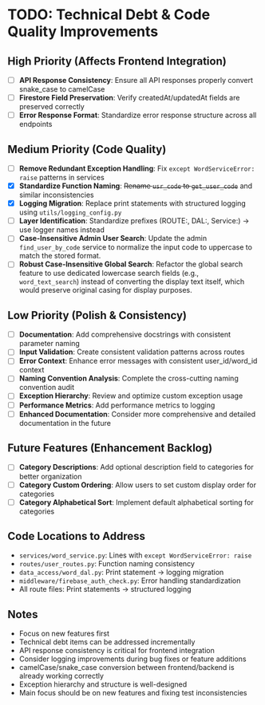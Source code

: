 # TODO: Technical Debt & Code Quality Improvements

## High Priority (Affects Frontend Integration)

- [ ] **API Response Consistency**: Ensure all API responses properly convert snake_case to camelCase
- [ ] **Firestore Field Preservation**: Verify createdAt/updatedAt fields are preserved correctly
- [ ] **Error Response Format**: Standardize error response structure across all endpoints

## Medium Priority (Code Quality)

- [ ] **Remove Redundant Exception Handling**: Fix `except WordServiceError: raise` patterns in services
- [x] **Standardize Function Naming**: ~~Rename `usr_code` to `get_user_code`~~ and similar inconsistencies
- [x] **Logging Migration**: Replace print statements with structured logging using `utils/logging_config.py`
- [ ] **Layer Identification**: Standardize prefixes (ROUTE:, DAL:, Service:) → use logger names instead
- [ ] **Case-Insensitive Admin User Search**: Update the admin `find_user_by_code` service to normalize the input code to uppercase to match the stored format.
- [ ] **Robust Case-Insensitive Global Search**: Refactor the global search feature to use dedicated lowercase search fields (e.g., `word_text_search`) instead of converting the display text itself, which would preserve original casing for display purposes.

## Low Priority (Polish & Consistency)

- [ ] **Documentation**: Add comprehensive docstrings with consistent parameter naming
- [ ] **Input Validation**: Create consistent validation patterns across routes
- [ ] **Error Context**: Enhance error messages with consistent user_id/word_id context
- [ ] **Naming Convention Analysis**: Complete the cross-cutting naming convention audit
- [ ] **Exception Hierarchy**: Review and optimize custom exception usage
- [ ] **Performance Metrics**: Add performance metrics to logging
- [ ] **Enhanced Documentation**: Consider more comprehensive and detailed documentation in the future

## Future Features (Enhancement Backlog)

- [ ] **Category Descriptions**: Add optional description field to categories for better organization
- [ ] **Category Custom Ordering**: Allow users to set custom display order for categories
- [ ] **Category Alphabetical Sort**: Implement default alphabetical sorting for categories

## Code Locations to Address

- `services/word_service.py`: Lines with `except WordServiceError: raise`
- `routes/user_routes.py`: Function naming consistency
- `data_access/word_dal.py`: Print statement → logging migration
- `middleware/firebase_auth_check.py`: Error handling standardization
- All route files: Print statements → structured logging

## Notes

- Focus on new features first
- Technical debt items can be addressed incrementally
- API response consistency is critical for frontend integration
- Consider logging improvements during bug fixes or feature additions
- camelCase/snake_case conversion between frontend/backend is already working correctly
- Exception hierarchy and structure is well-designed
- Main focus should be on new features and fixing test inconsistencies

